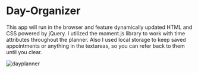 # Day-Organizer
This app will run in the browser and feature dynamically updated HTML and CSS powered by jQuery.
I utilized the moment.js library to work with time attributes throughout the planner.
Also I used local storage to keep saved appointments or anything in the textareas, so you can refer back to them until you clear.


![dayplanner](https://user-images.githubusercontent.com/69650837/117830653-74f49c80-b239-11eb-9e77-1e008412623b.png)


